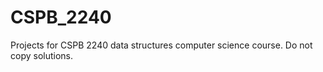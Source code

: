 # CSPB_2240
Projects for CSPB 2240 data structures computer science course. Do not copy solutions. 
